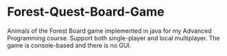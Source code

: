# Forest-Quest-Board-Game
Animals of the Forest Board game implemented in java for my Advanced Programming course. Support both single-player and local multiplayer. The game is console-based and there is no GUI.
